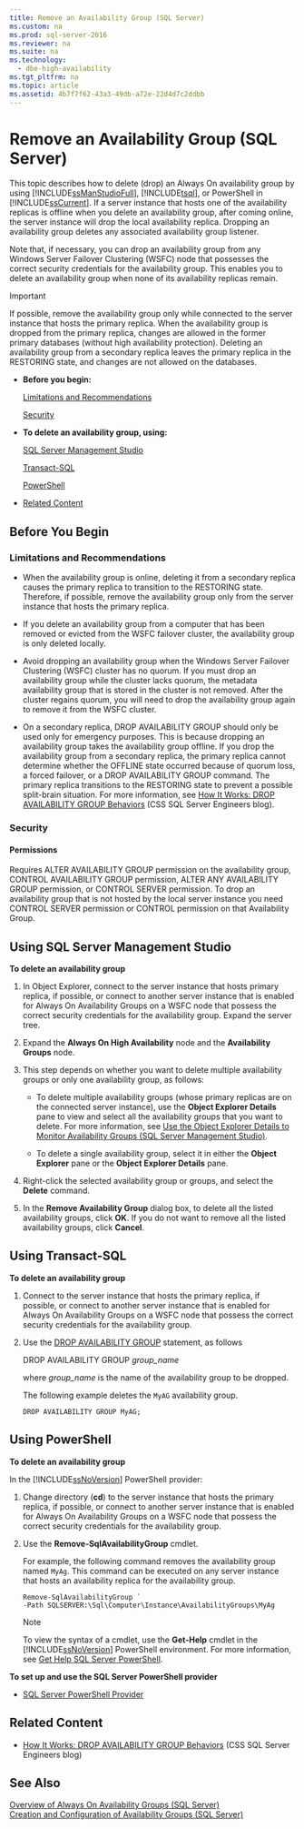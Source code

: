 ```yaml
---
title: Remove an Availability Group (SQL Server)
ms.custom: na
ms.prod: sql-server-2016
ms.reviewer: na
ms.suite: na
ms.technology: 
  - dbe-high-availability
ms.tgt_pltfrm: na
ms.topic: article
ms.assetid: 4b7f7f62-43a3-49db-a72e-22d4d7c2ddbb
---
```

# Remove an Availability Group (SQL Server)
  This topic describes how to delete \(drop\) an Always On availability group by using [!INCLUDE[ssManStudioFull](../../Token/Other/ssManStudioFull_md.md)], [!INCLUDE[tsql](../../Token/Other/tsql_md.md)], or PowerShell in [!INCLUDE[ssCurrent](../../Token/Other/ssCurrent_md.md)]. If a server instance that hosts one of the availability replicas is offline when you delete an availability group, after coming online, the server instance will drop the local availability replica. Dropping an availability group deletes any associated availability group listener.  
  
 Note that, if necessary, you can drop an availability group from any Windows Server Failover Clustering \(WSFC\) node that possesses the correct security credentials for the availability group. This enables you to delete an availability group when none of its availability replicas remain.  
  
> [!IMPORTANT]  
>  If possible, remove the availability group only while connected to the server instance that hosts the primary replica. When the availability group is dropped from the primary replica, changes are allowed in the former primary databases \(without high availability protection\). Deleting an availability group from a secondary replica leaves the primary replica in the RESTORING state, and changes are not allowed on the databases.  
  
-   **Before you begin:**  
  
     [Limitations and Recommendations](#Restrictions)  
  
     [Security](#Security)  
  
-   **To delete an availability group, using:**  
  
     [SQL Server Management Studio](#SSMSProcedure)  
  
     [Transact\-SQL](#TsqlProcedure)  
  
     [PowerShell](#PowerShellProcedure)  
  
-   [Related Content](#RelatedContent)  
  
##  <a name="BeforeYouBegin"></a> Before You Begin  
  
###  <a name="Restrictions"></a> Limitations and Recommendations  
  
-   When the availability group is online, deleting it from a secondary replica causes the primary replica to transition to the RESTORING state. Therefore, if possible, remove the availability group only from the server instance that hosts the primary replica.  
  
-   If you delete an availability group from a computer that has been removed or evicted from the WSFC failover cluster, the availability group is only deleted locally.  
  
-   Avoid dropping an availability group when the Windows Server Failover Clustering \(WSFC\) cluster has no quorum. If you must drop an availability group while the cluster lacks quorum, the metadata availability group that is stored in the cluster is not removed. After the cluster regains quorum, you will need to drop the availability group again to remove it from the WSFC cluster.  
  
-   On a secondary replica, DROP AVAILABILITY GROUP should only be used only for emergency purposes. This is because dropping an availability group takes the availability group offline. If you drop the availability group from a secondary replica, the primary replica cannot determine whether the OFFLINE state occurred because of quorum loss, a forced failover, or a DROP AVAILABILITY GROUP command. The primary replica transitions to the RESTORING state to prevent a possible split\-brain situation. For more information, see [How It Works: DROP AVAILABILITY GROUP Behaviors](http://blogs.msdn.com/b/psssql/archive/2012/06/13/how-it-works-drop-availability-group-behaviors.aspx) \(CSS SQL Server Engineers blog\).  
  
###  <a name="Security"></a> Security  
  
####  <a name="Permissions"></a> Permissions  
 Requires ALTER AVAILABILITY GROUP permission on the availability group, CONTROL AVAILABILITY GROUP permission, ALTER ANY AVAILABILITY GROUP permission, or CONTROL SERVER permission. To drop an availability group that is not hosted by the local server instance you need CONTROL SERVER permission or CONTROL permission on that Availability Group.  
  
##  <a name="SSMSProcedure"></a> Using SQL Server Management Studio  
 **To delete an availability group**  
  
1.  In Object Explorer, connect to the server instance that hosts primary replica, if possible, or connect to another server instance that is enabled for Always On Availability Groups on a WSFC node that possess the correct security credentials for the availability group. Expand the server tree.  
  
2.  Expand the **Always On High Availability** node and the **Availability Groups** node.  
  
3.  This step depends on whether you want to delete multiple availability groups or only one availability group, as follows:  
  
    -   To delete multiple availability groups \(whose primary replicas are on the connected server instance\), use the **Object Explorer Details** pane to view and select all the availability groups that you want to delete. For more information, see [Use the Object Explorer Details to Monitor Availability Groups &#40;SQL Server Management Studio&#41;](../../Topics/TopicNameNotContainA/Use-the-Object-Explorer-Details-to-Monitor-Availability-Groups--SQL-Server-Management-Studio-.md).  
  
    -   To delete a single availability group, select it in either the **Object Explorer** pane or the **Object Explorer Details** pane.  
  
4.  Right\-click the selected availability group or groups, and select the **Delete** command.  
  
5.  In the **Remove Availability Group** dialog box, to delete all the listed availability groups, click **OK**. If you do not want to remove all the listed availability groups, click **Cancel**.  
  
##  <a name="TsqlProcedure"></a> Using Transact\-SQL  
 **To delete an availability group**  
  
1.  Connect to the server instance that hosts the primary replica, if possible, or connect to another server instance that is enabled for Always On Availability Groups on a WSFC node that possess the correct security credentials for the availability group.  
  
2.  Use the [DROP AVAILABILITY GROUP](../Topic/DROP%20AVAILABILITY%20GROUP%20\(Transact-SQL\).md) statement, as follows  
  
     DROP AVAILABILITY GROUP *group\_name*  
  
     where *group\_name* is the name of the availability group to be dropped.  
  
     The following example deletes the `MyAG` availability group.  
  
    ```  
    DROP AVAILABILITY GROUP MyAG;  
    ```  
  
##  <a name="PowerShellProcedure"></a> Using PowerShell  
 **To delete an availability group**  
  
 In the [!INCLUDE[ssNoVersion](../../Token/Other/ssNoVersion_md.md)] PowerShell provider:  
  
1.  Change directory \(**cd**\) to the server instance that hosts the primary replica, if possible, or connect to another server instance that is enabled for Always On Availability Groups on a WSFC node that possess the correct security credentials for the availability group.  
  
2.  Use the **Remove\-SqlAvailabilityGroup** cmdlet.  
  
     For example, the following command removes the availability group named `MyAg`. This command can be executed on any server instance that hosts an availability replica for the availability group.  
  
    ```  
    Remove-SqlAvailabilityGroup `   
    -Path SQLSERVER:\Sql\Computer\Instance\AvailabilityGroups\MyAg  
    ```  
  
    > [!NOTE]  
    >  To view the syntax of a cmdlet, use the **Get\-Help** cmdlet in the [!INCLUDE[ssNoVersion](../../Token/Other/ssNoVersion_md.md)] PowerShell environment. For more information, see [Get Help SQL Server PowerShell](../../Topics/TopicNameNotContainA/Get-Help-SQL-Server-PowerShell.md).  
  
 **To set up and use the SQL Server PowerShell provider**  
  
-   [SQL Server PowerShell Provider](../../Topics/TopicNameNotContainA/SQL-Server-PowerShell-Provider.md)  
  
##  <a name="RelatedContent"></a> Related Content  
  
-   [How It Works: DROP AVAILABILITY GROUP Behaviors](http://blogs.msdn.com/b/psssql/archive/2012/06/13/how-it-works-drop-availability-group-behaviors.aspx) \(CSS SQL Server Engineers blog\)  
  
## See Also  
 [Overview of Always On Availability Groups &#40;SQL Server&#41;](../../Topics/TopicNameNotContainA/Overview-of-Always-On-Availability-Groups--SQL-Server-.md)   
 [Creation and Configuration of Availability Groups &#40;SQL Server&#41;](../../Topics/TopicNameNotContainA/Creation-and-Configuration-of-Availability-Groups--SQL-Server-.md)  
  
  